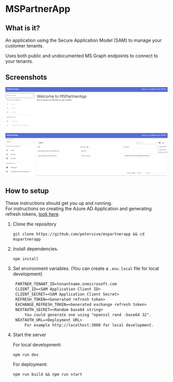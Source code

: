 # MSPartnerApp

## What is it?

An application using the Secure Application Model (SAM) to manage your customer tenants.

Uses both public and undocumented MS Graph endpoints to connect to your tenants.

## Screenshots

![Main view](/.github/screenshots/mainview.png)
![Users view](/.github/screenshots/usersview.png)

## How to setup

These instructions should get you up and running.  
For instructions on creating the Azure AD Application and generating refresh tokens, [look here](https://cipp.app/docs/user/gettingstarted/prerequisites/).

1. Clone the repository
   ```
   git clone https://github.com/petervive/mspartnerapp && cd mspartnerapp
   ```
2. Install dependencies.
   ```
   npm install
   ```
3. Set environment variables. (You can create a `.env.local` file for local development)
   ```
    PARTNER_TENANT_ID=tenantname.onmicrosoft.com
    CLIENT_ID=<SAM Application Client ID>
    CLIENT_SECRET=<SAM Application Client Secret>
    REFRESH_TOKEN=<Generated refresh token>
    EXCHANGE_REFRESH_TOKEN=<Generated exchange refresh token>
    NEXTAUTH_SECRET=<Random base64 string>
        You could generate one using "openssl rand -base64 32".
    NEXTAUTH_URL=<Deployment URL>
        For example http://localhost:3000 for local development.
   ```
4. Start the server

   For local development:

   ```
   npm run dev
   ```

   For deployment:

   ```
   npm run build && npm run start
   ```

